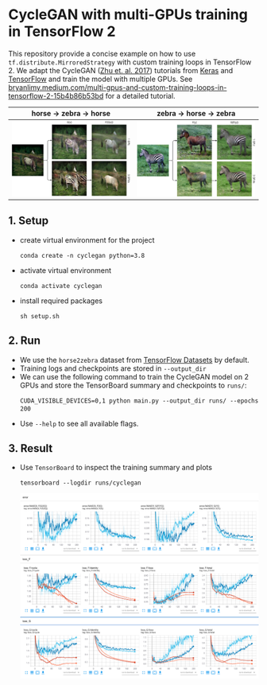 # CycleGAN with multi-GPUs training in TensorFlow 2
This repository provide a concise example on how to use `tf.distribute.MirroredStrategy` with custom training loops in TensorFlow 2. We adapt the CycleGAN ([Zhu et. al. 2017](https://arxiv.org/pdf/1703.10593.pdf)) tutorials from [Keras](https://keras.io/examples/generative/cyclegan) and [TensorFlow](https://www.tensorflow.org/tutorials/generative/cyclegan) and train the model with multiple GPUs. See [bryanlimy.medium.com/multi-gpus-and-custom-training-loops-in-tensorflow-2-15b4b86b53bd](https://bryanlimy.medium.com/multi-gpus-and-custom-training-loops-in-tensorflow-2-15b4b86b53bd) for a detailed tutorial.

|  horse → zebra → horse  |  zebra → horse → zebra  |
| :---------------------: | :---------------------: |
| ![](images/x_cycle.png) | ![](images/y_cycle.png) |

## 1. Setup
- create virtual environment for the project
  ```
  conda create -n cyclegan python=3.8
  ```
- activate virtual environment
  ```
  conda activate cyclegan
  ```
- install required packages
  ```
  sh setup.sh
  ```

## 2. Run
- We use the  `horse2zebra` dataset from [TensorFlow Datasets](https://www.tensorflow.org/datasets/catalog/cycle_gan#cycle_ganhorse2zebra) by default.
- Training logs and checkpoints are stored in `--output_dir`
- We can use the following command to train the CycleGAN model on 2 GPUs and store the TensorBoard summary and checkpoints to `runs/`:
  ```
  CUDA_VISIBLE_DEVICES=0,1 python main.py --output_dir runs/ --epochs 200
  ``` 
- Use `--help` to see all available flags.


## 3. Result
- Use `TensorBoard` to inspect the training summary and plots
  ```
  tensorboard --logdir runs/cyclegan
  ```
  ![](images/tensorboard.png)